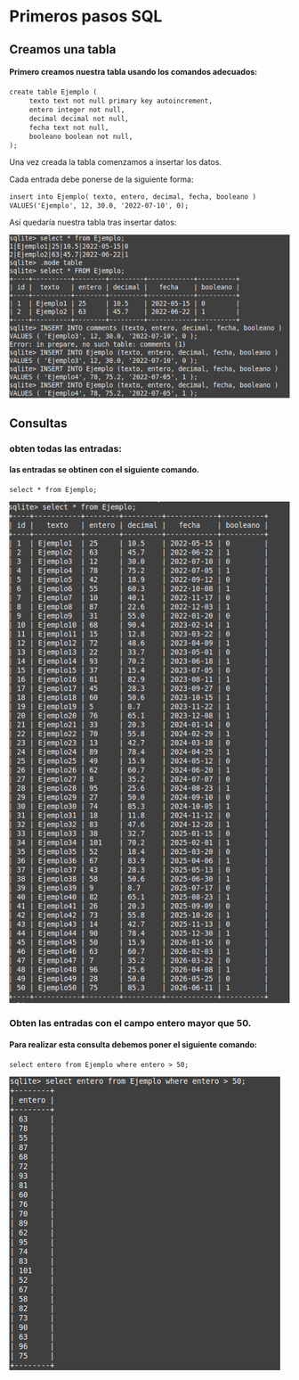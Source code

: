 # Primeros pasos SQL

## Creamos una tabla
#### Primero creamos nuestra tabla usando los comandos adecuados:
```
create table Ejemplo (
	 texto text not null primary key autoincrement,
	 entero integer not null,
     decimal decimal not null,
     fecha text not null,
     booleano boolean not null,
);
```
Una vez creada la tabla comenzamos a insertar los datos.

Cada entrada debe ponerse de la siguiente forma:
```
insert into Ejemplo( texto, entero, decimal, fecha, booleano )
VALUES('Ejemplo', 12, 30.0, '2022-07-10', 0);
```
Así quedaría nuestra tabla tras insertar datos:

![tabla](img/bae.png)

## Consultas
### obten todas las entradas:
#### las entradas se obtinen con el siguiente comando.
```
select * from Ejemplo;
```
![consulta](img/bae2.png)
### Obten las entradas con el campo entero mayor que 50.
#### Para realizar esta consulta debemos poner el siguiente comando:
```
select entero from Ejemplo where entero > 50;
```

![consulta](img/bae3.png)